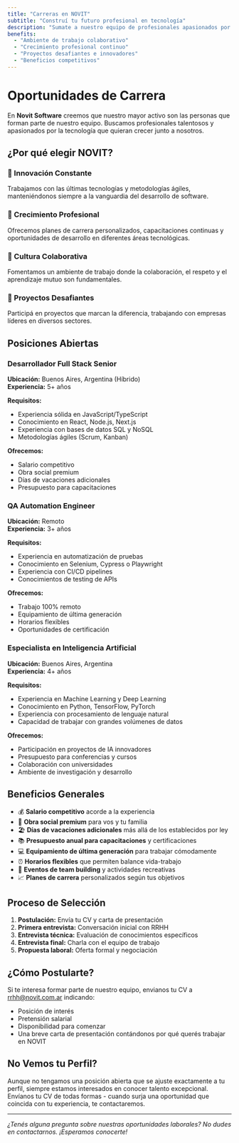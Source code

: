 ```yaml
---
title: "Carreras en NOVIT"
subtitle: "Construí tu futuro profesional en tecnología"
description: "Sumate a nuestro equipo de profesionales apasionados por la innovación y el desarrollo tecnológico."
benefits:
  - "Ambiente de trabajo colaborativo"
  - "Crecimiento profesional continuo"
  - "Proyectos desafiantes e innovadores"
  - "Beneficios competitivos"
---
```


# Oportunidades de Carrera

En **Novit Software** creemos que nuestro mayor activo son las personas que forman parte de nuestro equipo. Buscamos profesionales talentosos y apasionados por la tecnología que quieran crecer junto a nosotros.

## ¿Por qué elegir NOVIT?

### 🚀 Innovación Constante
Trabajamos con las últimas tecnologías y metodologías ágiles, manteniéndonos siempre a la vanguardia del desarrollo de software.

### 🌱 Crecimiento Profesional
Ofrecemos planes de carrera personalizados, capacitaciones continuas y oportunidades de desarrollo en diferentes áreas tecnológicas.

### 🤝 Cultura Colaborativa
Fomentamos un ambiente de trabajo donde la colaboración, el respeto y el aprendizaje mutuo son fundamentales.

### 🎯 Proyectos Desafiantes
Participá en proyectos que marcan la diferencia, trabajando con empresas líderes en diversos sectores.

## Posiciones Abiertas

### Desarrollador Full Stack Senior
**Ubicación:** Buenos Aires, Argentina (Híbrido)  
**Experiencia:** 5+ años  

**Requisitos:**
- Experiencia sólida en JavaScript/TypeScript
- Conocimiento en React, Node.js, Next.js
- Experiencia con bases de datos SQL y NoSQL
- Metodologías ágiles (Scrum, Kanban)

**Ofrecemos:**
- Salario competitivo
- Obra social premium
- Días de vacaciones adicionales
- Presupuesto para capacitaciones

### QA Automation Engineer
**Ubicación:** Remoto  
**Experiencia:** 3+ años  

**Requisitos:**
- Experiencia en automatización de pruebas
- Conocimiento en Selenium, Cypress o Playwright
- Experiencia con CI/CD pipelines
- Conocimientos de testing de APIs

**Ofrecemos:**
- Trabajo 100% remoto
- Equipamiento de última generación
- Horarios flexibles
- Oportunidades de certificación

### Especialista en Inteligencia Artificial
**Ubicación:** Buenos Aires, Argentina  
**Experiencia:** 4+ años  

**Requisitos:**
- Experiencia en Machine Learning y Deep Learning
- Conocimiento en Python, TensorFlow, PyTorch
- Experiencia con procesamiento de lenguaje natural
- Capacidad de trabajar con grandes volúmenes de datos

**Ofrecemos:**
- Participación en proyectos de IA innovadores
- Presupuesto para conferencias y cursos
- Colaboración con universidades
- Ambiente de investigación y desarrollo

## Beneficios Generales

- 💰 **Salario competitivo** acorde a la experiencia
- 🏥 **Obra social premium** para vos y tu familia
- 🏖️ **Días de vacaciones adicionales** más allá de los establecidos por ley
- 📚 **Presupuesto anual para capacitaciones** y certificaciones
- 💻 **Equipamiento de última generación** para trabajar cómodamente
- ⏰ **Horarios flexibles** que permiten balance vida-trabajo
- 🎉 **Eventos de team building** y actividades recreativas
- 📈 **Planes de carrera** personalizados según tus objetivos

## Proceso de Selección

1. **Postulación:** Envía tu CV y carta de presentación
2. **Primera entrevista:** Conversación inicial con RRHH
3. **Entrevista técnica:** Evaluación de conocimientos específicos
4. **Entrevista final:** Charla con el equipo de trabajo
5. **Propuesta laboral:** Oferta formal y negociación

## ¿Cómo Postularte?

Si te interesa formar parte de nuestro equipo, envianos tu CV a [rrhh@novit.com.ar](mailto:rrhh@novit.com.ar) indicando:

- Posición de interés
- Pretensión salarial
- Disponibilidad para comenzar
- Una breve carta de presentación contándonos por qué querés trabajar en NOVIT

## No Vemos tu Perfil?

Aunque no tengamos una posición abierta que se ajuste exactamente a tu perfil, siempre estamos interesados en conocer talento excepcional. Envíanos tu CV de todas formas - cuando surja una oportunidad que coincida con tu experiencia, te contactaremos.

---

*¿Tenés alguna pregunta sobre nuestras oportunidades laborales? No dudes en contactarnos. ¡Esperamos conocerte!*